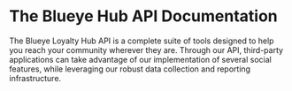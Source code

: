 # The Blueye Hub API Documentation

The Blueye Loyalty Hub API is a complete suite of tools designed to help you reach your community wherever they are. Through our API, third-party applications can take advantage of our implementation of several social features, while leveraging our robust data collection and reporting infrastructure.
